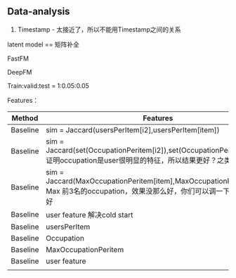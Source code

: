 ## Data-analysis

1. Timestamp - 太接近了，所以不能用Timestamp之间的关系

latent model == 矩阵补全

FastFM

DeepFM

Train:valid:test = 1:0.05:0.05

Features：

| Method   | Features                                                     | Dataset | RMSE-valid | RMSE-test |
| -------- | ------------------------------------------------------------ | ------- | ---------- | --------- |
| Baseline | sim = Jaccard(usersPerItem[i2],usersPerItem[item])           | 1k      | 0.98758    | 0.97086   |
| Baseline | sim = Jaccard(set(OccupationPeritem[i2]),set(OccupationPeritem[item]))    证明occupation是user很明显的特征，所以结果更好？之类的 | 1k      | 0.94402    | 0.92920   |
| Baseline | sim = Jaccard(MaxOccupationPeritem[item],MaxOccupationPeritem[i2])   Max 前3名的occupation，效果没那么好，你们可以调一下，看前几名好 | 1k      | 1.01325    | 1.02156   |
| Baseline | user feature 解决cold start                                  | 1k      | 1.00824 |  1.01899  |
| Baseline  |     usersPerItem                               | 1m      |     0.7999095548681616  | 0.7969606939501926 |
| Baseline|  Occupation                                              | 1m        |  0.826759935094664          |  0.82569816186373         |
|  Baseline|  MaxOccupationPeritem            | 1m        |0.9593258309936891            | 0.9597527439544743          |
| Baseline |   user feature                                                           | 1m        |            |           |
|          |                                                              |         |            |           |
